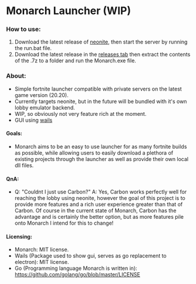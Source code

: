 # Monarch Launcher (WIP)

### How to use:
1. Download the latest release of [neonite](https://github.com/NeoniteDev/NeoniteV2), then start the server by running the run.bat file.
2. Download the latest release in the [releases tab](https://github.com/fortmods/Monarch/releases) then extract the contents of the .7z to a folder and run the Monarch.exe file.

### About:
- Simple fortnite launcher compatible with private servers on the latest game version (20.20).
- Currently targets neonite, but in the future will be bundled with it's own lobby emulator backend.
- WIP, so obviously not very feature rich at the moment.
- GUI using [wails](https://wails.io)

#### Goals:
- Monarch aims to be an easy to use launcher for as many fortnite builds as possible, while allowing users to easily download a plethora of existing projects through the launcher as well as provide their own local dll files.

#### QnA:
- Q: "Couldnt I just use Carbon?" A: Yes, Carbon works perfectly well for reaching the lobby using neonite, however the goal of this project is to provide more features and a rich user experience greater than that of Carbon. Of course in the current state of Monarch, Carbon has the advantage and is certainly the better option, but as more features pile onto Monarch I intend for this to change!

#### Licensing:
- Monarch: MIT license.
- Wails (Package used to show gui, serves as go replacement to electron): MIT license.
- Go (Programming language Monarch is written in): https://github.com/golang/go/blob/master/LICENSE
